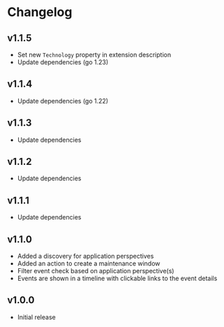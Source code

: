 # Changelog

##  v1.1.5

- Set new `Technology` property in extension description
- Update dependencies (go 1.23)

## v1.1.4

- Update dependencies (go 1.22)

## v1.1.3

 - Update dependencies

## v1.1.2

 - Update dependencies

## v1.1.1

 - Update dependencies

## v1.1.0

 - Added a discovery for application perspectives
 - Added an action to create a maintenance window
 - Filter event check based on application perspective(s)
 - Events are shown in a timeline with clickable links to the event details

## v1.0.0

 - Initial release
